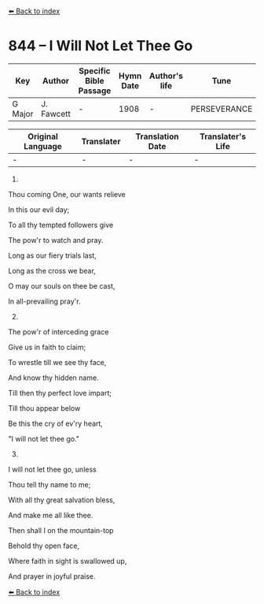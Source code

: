 [⬅️ Back to index](../README.md)

# 844 – I Will Not Let Thee Go

Key | Author   | Specific Bible Passage     |Hymn Date |Author's life |Tune |Metrical Pattern   |Composer/Source
-- | --------- | ---------------------------|----------|--------------|-----|-------------------|-------------  
G Major |J. Fawcett |- |1908 |- |PERSEVERANCE |- |Unknown

Original Language | Translater | Translation Date   | Translater's Life  
----------------- | --------- | --------------------|-------------     
\- |- |- |-




1.

Thou coming One, our wants relieve

In this our evil day;

To all thy tempted followers give

The pow'r to watch and pray.

Long as our fiery trials last, 

Long as the cross we bear,

O may our souls on thee be cast,

In all-prevailing pray'r.



2.

The pow'r of interceding grace

Give us in faith to claim;

To wrestle till we see thy face,

And know thy hidden name.

Till then thy perfect love impart;

Till thou appear below

Be this the cry of ev'ry heart,

"I will not let thee go."



3.

I will not let thee go, unless

Thou tell thy name to me;

With all thy great salvation bless,

And make me all like thee.

Then shall I on the mountain-top 

Behold thy open face,

Where faith in sight is swallowed up,

And prayer in joyful praise.

[⬅️ Back to index](../README.md)

